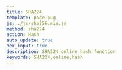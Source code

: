 ```yaml
---
title: SHA224
template: page.pug
js: ./js/sha256.min.js
method: sha224
action: Hash
auto_update: true
hex_input: true
description: SHA224 online hash function
keywords: SHA224,online,hash
---
```

